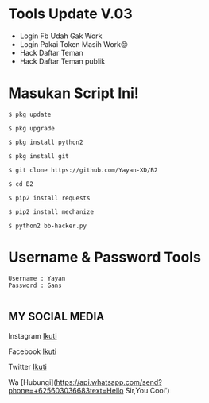 # Tools Update V.03

* Login Fb Udah Gak Work
* Login Pakai Token Masih Work😊
* Hack Daftar Teman
* Hack Daftar Teman publik


# Masukan Script Ini!
```
$ pkg update

$ pkg upgrade

$ pkg install python2

$ pkg install git

$ git clone https://github.com/Yayan-XD/B2

$ cd B2

$ pip2 install requests

$ pip2 install mechanize

$ python2 bb-hacker.py
```

# Username & Password Tools
```
Username : Yayan
Password : Gans
```

<img src="" />

## MY SOCIAL MEDIA

Instagram [Ikuti](https://Instagram.com/yayanxd_)

Facebook  [Ikuti](https://www.facebook.com/YAYAN.XING.ZUCKERBERG.SR) 

Twitter   [Ikuti](https://mobile.twitter.com/moch_xd)

Wa [Hubungi](https://api.whatsapp.com/send?phone=+625603036683text=Hello Sir,You Cool')
